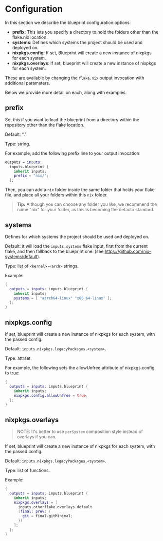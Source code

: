 # Configuration

In this section we describe the blueprint configuration options:

* **prefix**: This lets you specify a directory to hold the folders other than the flake.nix location.
* **systems**: Defines which systems the project should be used and deployed on.
* **nixpkgs.config**: If set, Blueprint will create a new instance of nixpkgs for each system.
* **nixpkgs.overlays**: If set, blueprint will create a new instance of nixpkgs for each system.

These are available by changing the `flake.nix` output invocation with additional parameters.

Below we provide more detail on each, along with examples.

## prefix

Set this if you want to load the blueprint from a directory within the repository other than the flake location.

Default: "."

Type: string.

For example, add the following prefix line to your output invocation:

```nix
outputs = inputs:
  inputs.blueprint {
    inherit inputs;
    prefix = "nix/";
  };
```

Then, you can add a `nix` folder inside the same folder that holds your flake file, and place all your folders within this `nix` folder.

> **Tip:** Although you can choose any folder you like, we recommend the name "nix" for your folder, as this is becoming the defacto standard.

## systems

Defines for which systems the project should be used and deployed on.

Default: it will load the `inputs.systems` flake input, first from the current flake, and then fallback to the blueprint one. (see <https://github.com/nix-systems/default>).

Type: list of `<kernel>-<arch>` strings.

Example:

```nix
{
  outputs = inputs: inputs.blueprint {
    inherit inputs;
    systems = [ "aarch64-linux" "x86_64-linux" ];
  };
}
```

## nixpkgs.config

If set, blueprint will create a new instance of nixpkgs for each system, with the passed config.

Default: `inputs.nixpkgs.legacyPackages.<system>`.

Type: attrset.

For example, the following sets the allowUnfree attribute of nixpkgs.config to true:

```nix
{
  outputs = inputs: inputs.blueprint {
    inherit inputs;
    nixpkgs.config.allowUnfree = true;
  };
}
```

## nixpkgs.overlays

> NOTE: It's better to use `perSystem` composition style instead of overlays if you can.

If set, blueprint will create a new instance of nixpkgs for each system, with the passed config.

Default: `inputs.nixpkgs.legacyPackages.<system>`.

Type: list of functions.

Example:

```nix
{
  outputs = inputs: inputs.blueprint {
    inherit inputs;
    nixpkgs.overlays = [
      inputs.otherflake.overlays.default
      (final: prev: {
        git = final.gitMinimal;
      })
    ];
  };
}
```
